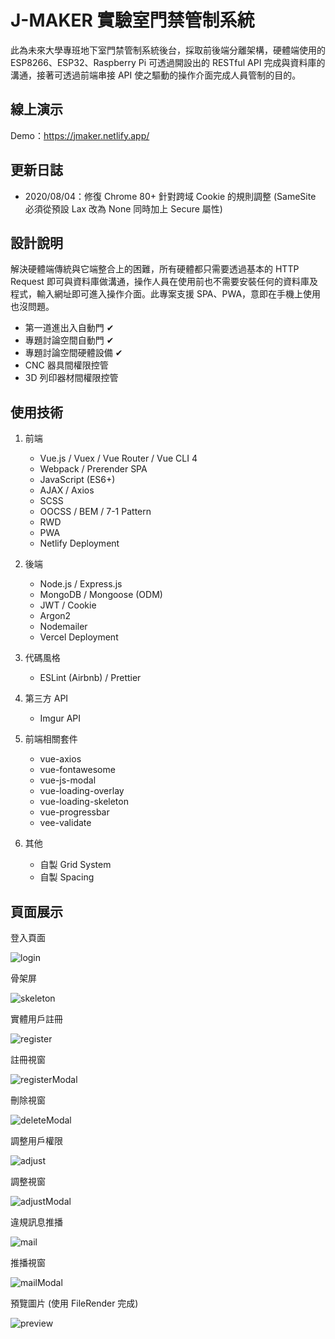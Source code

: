 # J-MAKER 實驗室門禁管制系統

此為未來大學專班地下室門禁管制系統後台，採取前後端分離架構，硬體端使用的 ESP8266、ESP32、Raspberry Pi 可透過開設出的 RESTful API 完成與資料庫的溝通，接著可透過前端串接 API 使之驅動的操作介面完成人員管制的目的。

## 線上演示

Demo：https://jmaker.netlify.app/

## 更新日誌

- 2020/08/04：修復 Chrome 80+ 針對跨域 Cookie 的規則調整 (SameSite 必須從預設 Lax 改為 None 同時加上 Secure 屬性)

## 設計說明

解決硬體端傳統與它端整合上的困難，所有硬體都只需要透過基本的 HTTP Request 即可與資料庫做溝通，操作人員在使用前也不需要安裝任何的資料庫及程式，輸入網址即可進入操作介面。此專案支援 SPA、PWA，意即在手機上使用也沒問題。

- 第一道進出入自動門 ✔
- 專題討論空間自動門 ✔
- 專題討論空間硬體設備 ✔
- CNC 器具間權限控管
- 3D 列印器材間權限控管

## 使用技術

1. 前端

   - Vue.js / Vuex / Vue Router / Vue CLI 4
   - Webpack / Prerender SPA
   - JavaScript (ES6+)
   - AJAX / Axios
   - SCSS
   - OOCSS / BEM / 7-1 Pattern
   - RWD
   - PWA
   - Netlify Deployment

2. 後端

   - Node.js / Express.js
   - MongoDB / Mongoose (ODM)
   - JWT / Cookie
   - Argon2
   - Nodemailer
   - Vercel Deployment

3. 代碼風格

   - ESLint (Airbnb) / Prettier

4. 第三方 API

   - Imgur API

5. 前端相關套件

   - vue-axios
   - vue-fontawesome
   - vue-js-modal
   - vue-loading-overlay
   - vue-loading-skeleton
   - vue-progressbar
   - vee-validate

6. 其他

    - 自製 Grid System
    - 自製 Spacing

## 頁面展示

登入頁面

![login](https://i.imgur.com/iTRFHPo.png)

骨架屏

![skeleton](https://i.imgur.com/yxmJ4pp.png)

實體用戶註冊

![register](https://i.imgur.com/CLsiyI0.png)

註冊視窗

![registerModal](https://i.imgur.com/6O5wMer.png)

刪除視窗

![deleteModal](https://i.imgur.com/UyQwCy6.png)

調整用戶權限

![adjust](https://i.imgur.com/xiSbekd.png)

調整視窗

![adjustModal](https://i.imgur.com/S17tDSN.png)

違規訊息推播

![mail](https://i.imgur.com/atafO2q.png)

推播視窗

![mailModal](https://i.imgur.com/iDmuvON.png)

預覽圖片 (使用 FileRender 完成)

![preview](https://i.imgur.com/S97Wz1L.png)
